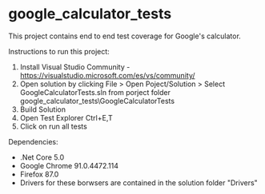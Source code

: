 # google_calculator_tests
This project contains end to end test coverage for Google's calculator.

Instructions to run this project:

1) Install Visual Studio Community - https://visualstudio.microsoft.com/es/vs/community/
2) Open solution by clicking File > Open Poject/Solution > Select GoogleCalculatorTests.sln from porject folder google_calculator_tests\GoogleCalculatorTests
3) Build Solution 
4) Open Test Explorer Ctrl+E,T
5) Click on run all tests

Dependencies:
- .Net Core 5.0
- Google Chrome 91.0.4472.114
- Firefox 87.0 
- Drivers for these borwsers are contained in the solution folder "Drivers"